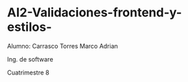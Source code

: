 # AI2-Validaciones-frontend-y-estilos-
Alumno:  Carrasco Torres Marco Adrian


Ing. de software  


Cuatrimestre 8 

